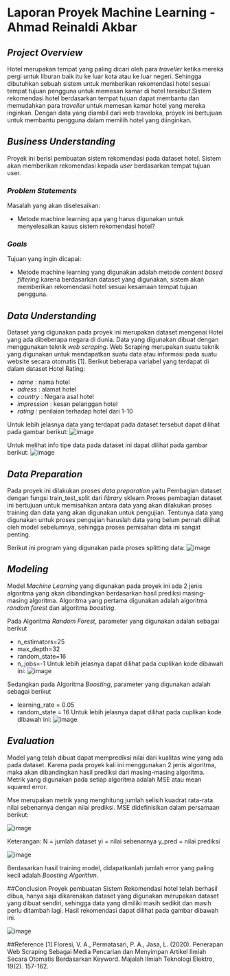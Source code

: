 # Laporan Proyek Machine Learning - Ahmad Reinaldi Akbar

## _Project Overview_

Hotel merupakan tempat yang paling dicari oleh para _traveller_ ketika mereka pergi untuk liburan baik itu ke luar kota atau ke luar negeri. Sehingga dibutuhkan sebuah sistem untuk memberikan rekomendasi hotel sesuai tempat tujuan pengguna untuk memesan kamar di hotel tersebut.Sistem rekomendasi hotel berdasarkan tempat tujuan dapat membantu dan memudahkan para _traveller_ untuk memesan kamar hotel yang mereka inginkan. Dengan data yang diambil dari web traveloka, proyek ini bertujuan untuk membantu pengguna dalam memilih hotel yang diinginkan.

## _Business Understanding_

Proyek ini berisi pembuatan sistem rekomendasi pada dataset hotel. Sistem akan memberikan rekomendasi kepada _user_ berdasarkan tempat tujuan user.

### _Problem Statements_

Masalah yang akan diselesaikan:
- Metode machine learning apa yang harus digunakan untuk menyelesaikan kasus sistem rekomendasi hotel?

### _Goals_

Tujuan yang ingin dicapai:
- Metode machine learning yang digunakan adalah metode _content based filtering_ karena berdasarkan dataset yang digunakan, sistem akan memberikan rekomendasi hotel sesuai kesamaan tempat tujuan pengguna.

## _Data Understanding_
Dataset yang digunakan pada proyek ini merupakan dataset mengenai Hotel yang ada dibeberapa negara di dunia. Data yang digunakan dibuat dengan menggunakan teknik _web scraping_. Web Scraping merupakan suatu teknik yang digunakan untuk mendapatkan suatu data atau informasi pada suatu website secara otomatis [1].
Berikut beberapa variabel yang terdapat di dalam dataset Hotel Rating:
- _name_ : nama hotel
- _adress_ : alamat hotel
- _country_ : Negara asal hotel
- _impression_ : kesan pelanggan hotel
- _rating_ : penilaian terhadap hotel dari 1-10

Untuk lebih jelasnya data yang terdapat pada dataset tersebut dapat dilihat pada gambar berikut:
![image](https://user-images.githubusercontent.com/62003049/188322470-48878f70-c0b7-44e7-8934-fe927e8b9b21.png)

Untuk melihat info tipe data pada dataset ini dapat dilihat pada gambar berikut:
![image](https://user-images.githubusercontent.com/62003049/188323070-ff0f56f2-ec0c-4bf0-98ff-e8baf42309bc.png)

## _Data Preparation_
Pada proyek ini dilakukan proses _data preparation_ yaitu
   Pembagian dataset dengan fungsi train_test_split dari _library_ sklearn Proses pembagian dataset ini bertujuan untuk memisahkan antara data yang akan dilakukan proses training dan data yang akan digunakan untuk pengujian. Tentunya data yang digunakan untuk proses pengujian haruslah data yang belum pernah dilihat oleh model sebelumnya, sehingga proses pemisahan data ini sangat penting.
   
Berikut ini program yang digunakan pada proses splitting data:
   ![image](https://user-images.githubusercontent.com/62003049/187921201-9c296291-28aa-42c0-a01d-cb8dd769b8ff.png)

## _Modeling_
Model _Machine Learning_ yang digunakan pada proyek ini ada 2 jenis algoritma yang akan dibandingkan berdasarkan hasil prediksi masing-masing algoritma. Algoritma yang pertama digunakan adalah algoritma _random forest_ dan algoritma _boosting_.

Pada Algoritma _Random Forest_, parameter yang digunakan adalah sebagai berikut
- n_estimators=25
- max_depth=32
- random_state=16
- n_jobs=-1
Untuk lebih jelasnya dapat dilihat pada cuplikan kode dibawah ini:
![image](https://user-images.githubusercontent.com/62003049/187921844-cf1c7d27-99dd-4cae-a8ee-86bbd6f497a6.png)

Sedangkan pada Algoritma _Boosting_, parameter yang digunakan adalah sebagai berikut
- learning_rate = 0.05
- random_state = 16
Untuk lebih jelasnya dapat dilihat pada cuplikan kode dibawah ini:
![image](https://user-images.githubusercontent.com/62003049/187921949-c2d1929a-f16c-4980-ae0c-d086ec53fa0f.png)

## _Evaluation_
Model yang telah dibuat dapat memprediksi nilai dari kualitas wine yang ada pada dataset. Karena pada proyek kali ini menggunakan 2 jenis algoritma, maka akan dibandingkan hasil prediksi dari masing-masing algoritma. Metrik yang digunakan pada setiap algoritma adalah MSE atau mean squared error.

Mse merupakan metrik yang menghitung jumlah selisih kuadrat rata-rata nilai sebenarnya dengan nilai prediksi. MSE didefinisikan dalam persamaan berikut:

![image](https://user-images.githubusercontent.com/62003049/187825463-410f0055-ac49-4af8-a56b-a5e280e62eda.png)

Keterangan:
N = jumlah dataset
yi = nilai sebenarnya
y_pred = nilai prediksi

![image](https://user-images.githubusercontent.com/62003049/187925940-3528f511-4845-43e1-a1ac-ba94198998ec.png)

Berdasarkan hasil training model, didapatkanlah jumlah error yang paling kecil adalah _Boosting Algorithm_.

##Conclusion
Proyek pembuatan Sistem Rekomendasi hotel telah berhasil dibua, hanya saja dikarenakan dataset yang digunakan merupakan dataset yang dibuat sendiri, sehingga data yang dimiliki masih sedikit dan masih perlu ditambah lagi. Hasil rekomendasi dapat dilihat pada gambar dibawah ini.

![image](https://user-images.githubusercontent.com/62003049/188322445-d4992dee-5fac-4e73-98f1-10f052683b0a.png)

##Reference
[1] Floresi, V. A., Permatasari, P. A., Jasa, L. (2020). Penerapan Web Scraping Sebagai Media Pencarian dan Menyimpan Artikel Ilmiah Secara Otomatis Berdasarkan Keyword. Majalah Ilmiah Teknologi Elektro, 19(2). 157-162.
